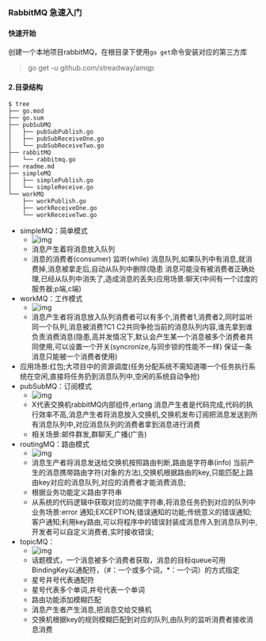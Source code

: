 ### RabbitMQ 急速入门 
#### 快速开始
创建一个本地项目rabbitMQ，在根目录下使用`go get`命令安装对应的第三方库
> go get -u github.com/streadway/amqp
#### 2.目录结构
``` 
$ tree
├── go.mod
├── go.sum
├── pubSubMQ
│   ├── pubSubPublish.go
│   ├── pubSubReceiveOne.go
│   └── pubSubReceiveTwo.go
├── rabbitMQ
│   └── rabbitmq.go
├── readme.md
├── simpleMQ
│   ├── simplePublish.go
│   └── simpleReceive.go
└── workMQ
    ├── workPublish.go
    ├── workReceiveOne.go
    └── workReceiveTwo.go
```
- simpleMQ：简单模式
  - ![img](https://tva1.sinaimg.cn/large/e6c9d24ely1h2x8ukrgv5j20b5034mx5.jpg)
  - 消息产生着将消息放入队列
  - 消息的消费者(consumer) 监听(while) 消息队列,如果队列中有消息,就消费掉,消息被拿走后,自动从队列中删除(隐患 消息可能没有被消费者正确处理,已经从队列中消失了,造成消息的丢失)应用场景:聊天(中间有一个过度的服务器;p端,c端)
- workMQ：工作模式
  - ![img](https://tva1.sinaimg.cn/large/e6c9d24ely1h2x8uvkk02j209t03p0sr.jpg)
  - 消息产生者将消息放入队列消费者可以有多个,消费者1,消费者2,同时监听同一个队列,消息被消费?C1 C2共同争抢当前的消息队列内容,谁先拿到谁负责消费消息(隐患,高并发情况下,默认会产生某一个消息被多个消费者共同使用,可以设置一个开关(syncronize,与同步锁的性能不一样) 保证一条消息只能被一个消费者使用)
- 应用场景:红包;大项目中的资源调度(任务分配系统不需知道哪一个任务执行系统在空闲,直接将任务扔到消息队列中,空闲的系统自动争抢)
- pubSubMQ：订阅模式
  - ![img](https://tva1.sinaimg.cn/large/e6c9d24ely1h2x8v5ag17j20b604kwel.jpg)
  - X代表交换机rabbitMQ内部组件,erlang 消息产生者是代码完成,代码的执行效率不高,消息产生者将消息放入交换机,交换机发布订阅把消息发送到所有消息队列中,对应消息队列的消费者拿到消息进行消费
  - 相关场景:邮件群发,群聊天,广播(广告)
- routingMQ：路由模式
  - ![img](https://tva1.sinaimg.cn/large/e6c9d24ely1h2x8venumpj20bv04d74f.jpg)
  - 消息生产者将消息发送给交换机按照路由判断,路由是字符串(info) 当前产生的消息携带路由字符(对象的方法),交换机根据路由的key,只能匹配上路由key对应的消息队列,对应的消费者才能消费消息;
  - 根据业务功能定义路由字符串
  - 从系统的代码逻辑中获取对应的功能字符串,将消息任务扔到对应的队列中业务场景:error 通知;EXCEPTION;错误通知的功能;传统意义的错误通知;客户通知;利用key路由,可以将程序中的错误封装成消息传入到消息队列中,开发者可以自定义消费者,实时接收错误;
- topicMQ：
  - ![img](https://tva1.sinaimg.cn/large/e6c9d24ely1h2x8t5ahmfj20dj04d74g.jpg)
  - 话题模式，一个消息被多个消费者获取，消息的目标queue可用BindingKey以通配符，（#：一个或多个词，*：一个词）的方式指定
  - 星号井号代表通配符
  - 星号代表多个单词,井号代表一个单词
  - 路由功能添加模糊匹配
  - 消息产生者产生消息,把消息交给交换机
  - 交换机根据key的规则模糊匹配到对应的队列,由队列的监听消费者接收消息消费
